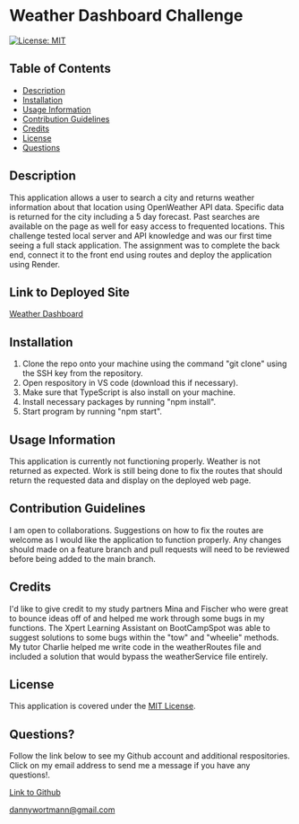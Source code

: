 # Weather Dashboard Challenge 

[![License: MIT](https://img.shields.io/badge/License-MIT-yellow.svg)](https://opensource.org/licenses/MIT)

## Table of Contents

 * [Description](#description)
 * [Installation](#installation)
 * [Usage Information](#usage-information)
 * [Contribution Guidelines](#contribution-guidelines)
 * [Credits](#credits)
 * [License](#license)
 * [Questions](#questions)

## Description
This application allows a user to search a city and returns weather information about that location using OpenWeather API data. Specific data is returned for the city including a 5 day forecast. Past searches are available on the page as well for easy access to frequented locations. This challenge tested local server and API knowledge and was our first time seeing a full stack application. The assignment was to complete the back end, connect it to the front end using routes and deploy the application using Render.

## Link to Deployed Site

[Weather Dashboard](https://weather-dashboard-challenge-09-1.onrender.com/)

## Installation
1. Clone the repo onto your machine using the command "git clone" using the SSH key from the repository.
2. Open respository in VS code (download this if necessary). 
3. Make sure that TypeScript is also install on your machine.  
4. Install necessary packages by running "npm install". 
5. Start program by running "npm start".

## Usage Information
This application is currently not functioning properly. Weather is not returned as expected. Work is still being done to fix the routes that should return the requested data and display on the deployed web page.

## Contribution Guidelines
I am open to collaborations. Suggestions on how to fix the routes are welcome as I would like the application to function properly. Any changes should made on a feature branch and pull requests will need to be reviewed before being added to the main branch.

## Credits
I'd like to give credit to my study partners Mina and Fischer who were great to bounce ideas off of and helped me work through some bugs in my functions. The Xpert Learning Assistant on BootCampSpot was able to suggest solutions to some bugs within the "tow" and "wheelie" methods. My tutor Charlie helped me write code in the weatherRoutes file and included a solution that would bypass the weatherService file entirely.

## License
This application is covered under the [MIT License](https://opensource.org/licenses/MIT).

## Questions?
Follow the link below to see my Github account and additional respositories. Click on my email address to send me a message if you have any questions!.

[Link to Github](http://github.com/dlwortmann)

<a href="mailto:dannywortmann@gmail.com">dannywortmann@gmail.com</a>

